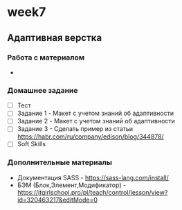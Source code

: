 # week7
## Адаптивная верстка

### Работа с материалом  
- 

### Домашнее задание  
- [ ] Тест
- [ ] Задание 1 - Mакет с учетом знаний об адаптивности
- [ ] Задание 2 - Mакет с учетом знаний об адаптивности
- [ ] Задание 3 - Сделать пример из статьи https://habr.com/ru/company/edison/blog/344878/ 
- [ ] Soft Skills

### Дополнительные материалы
- Документация SASS - https://sass-lang.com/install/
- БЭМ (Блок,Элемент,Модификатор) -  https://itgirlschool.pro/pl/teach/control/lesson/view?id=320463217&editMode=0
